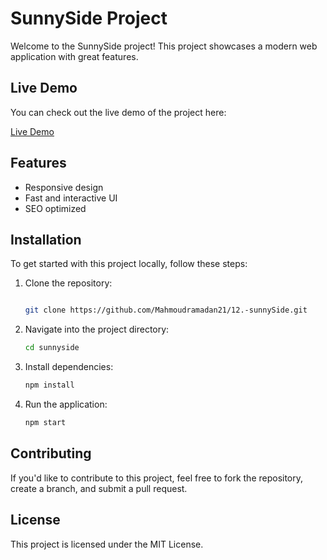 
# SunnySide Project

Welcome to the SunnySide project! This project showcases a modern web application with great features.

## Live Demo
You can check out the live demo of the project here:

[Live Demo](https://sunnysiddee.netlify.app/)

## Features
- Responsive design
- Fast and interactive UI
- SEO optimized

## Installation

To get started with this project locally, follow these steps:

1. Clone the repository:
   ```bash
   
   git clone https://github.com/Mahmoudramadan21/12.-sunnySide.git
   ```

2. Navigate into the project directory:
   ```bash
   cd sunnyside
   ```

3. Install dependencies:
   ```bash
   npm install
   ```

4. Run the application:
   ```bash
   npm start
   ```

## Contributing

If you'd like to contribute to this project, feel free to fork the repository, create a branch, and submit a pull request.

## License

This project is licensed under the MIT License.
